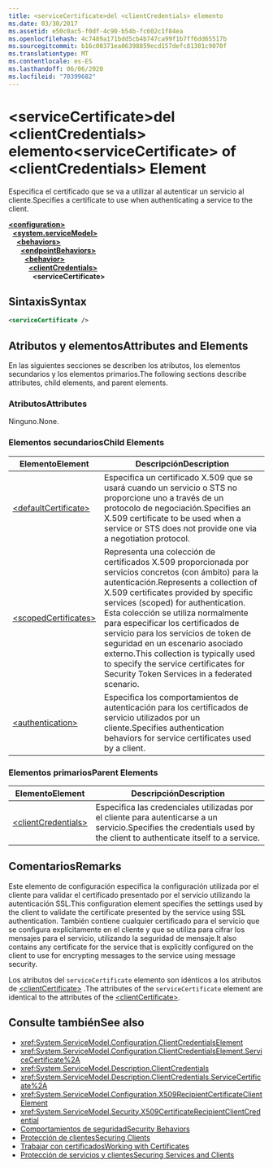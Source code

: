 ```yaml
---
title: <serviceCertificate>del <clientCredentials> elemento
ms.date: 03/30/2017
ms.assetid: e50c0ac5-f0df-4c90-b54b-fc602c1f84ea
ms.openlocfilehash: 4c7489a171bdd5cb4b747ca99f1b7ff6dd65517b
ms.sourcegitcommit: b16c00371ea06398859ecd157defc81301c9070f
ms.translationtype: MT
ms.contentlocale: es-ES
ms.lasthandoff: 06/06/2020
ms.locfileid: "70399682"
---
```

# <a name="servicecertificate-of-clientcredentials-element"></a><span data-ttu-id="2f492-102">\<serviceCertificate>del \<clientCredentials> elemento</span><span class="sxs-lookup"><span data-stu-id="2f492-102">\<serviceCertificate> of \<clientCredentials> Element</span></span>
<span data-ttu-id="2f492-103">Especifica el certificado que se va a utilizar al autenticar un servicio al cliente.</span><span class="sxs-lookup"><span data-stu-id="2f492-103">Specifies a certificate to use when authenticating a service to the client.</span></span>  
  
[**\<configuration>**](../configuration-element.md)\
&nbsp;&nbsp;[**\<system.serviceModel>**](system-servicemodel.md)\
&nbsp;&nbsp;&nbsp;&nbsp;[**\<behaviors>**](behaviors.md)\
&nbsp;&nbsp;&nbsp;&nbsp;&nbsp;&nbsp;[**\<endpointBehaviors>**](endpointbehaviors.md)\
&nbsp;&nbsp;&nbsp;&nbsp;&nbsp;&nbsp;&nbsp;&nbsp;[**\<behavior>**](behavior-of-endpointbehaviors.md)\
&nbsp;&nbsp;&nbsp;&nbsp;&nbsp;&nbsp;&nbsp;&nbsp;&nbsp;&nbsp;[**\<clientCredentials>**](clientcredentials.md)\
&nbsp;&nbsp;&nbsp;&nbsp;&nbsp;&nbsp;&nbsp;&nbsp;&nbsp;&nbsp;&nbsp;&nbsp;**\<serviceCertificate>**  
  
## <a name="syntax"></a><span data-ttu-id="2f492-104">Sintaxis</span><span class="sxs-lookup"><span data-stu-id="2f492-104">Syntax</span></span>  
  
```xml  
<serviceCertificate />
```  
  
## <a name="attributes-and-elements"></a><span data-ttu-id="2f492-105">Atributos y elementos</span><span class="sxs-lookup"><span data-stu-id="2f492-105">Attributes and Elements</span></span>  
 <span data-ttu-id="2f492-106">En las siguientes secciones se describen los atributos, los elementos secundarios y los elementos primarios.</span><span class="sxs-lookup"><span data-stu-id="2f492-106">The following sections describe attributes, child elements, and parent elements.</span></span>  
  
### <a name="attributes"></a><span data-ttu-id="2f492-107">Atributos</span><span class="sxs-lookup"><span data-stu-id="2f492-107">Attributes</span></span>  
 <span data-ttu-id="2f492-108">Ninguno.</span><span class="sxs-lookup"><span data-stu-id="2f492-108">None.</span></span>  
  
### <a name="child-elements"></a><span data-ttu-id="2f492-109">Elementos secundarios</span><span class="sxs-lookup"><span data-stu-id="2f492-109">Child Elements</span></span>  
  
|<span data-ttu-id="2f492-110">Elemento</span><span class="sxs-lookup"><span data-stu-id="2f492-110">Element</span></span>|<span data-ttu-id="2f492-111">Descripción</span><span class="sxs-lookup"><span data-stu-id="2f492-111">Description</span></span>|  
|-------------|-----------------|  
|[\<defaultCertificate>](defaultcertificate-element.md)|<span data-ttu-id="2f492-112">Especifica un certificado X.509 que se usará cuando un servicio o STS no proporcione uno a través de un protocolo de negociación.</span><span class="sxs-lookup"><span data-stu-id="2f492-112">Specifies an X.509 certificate to be used when a service or STS does not provide one via a negotiation protocol.</span></span>|  
|[\<scopedCertificates>](scopedcertificates-element.md)|<span data-ttu-id="2f492-113">Representa una colección de certificados X.509 proporcionada por servicios concretos (con ámbito) para la autenticación.</span><span class="sxs-lookup"><span data-stu-id="2f492-113">Represents a collection of X.509 certificates provided by specific services (scoped) for authentication.</span></span> <span data-ttu-id="2f492-114">Esta colección se utiliza normalmente para especificar los certificados de servicio para los servicios de token de seguridad en un escenario asociado externo.</span><span class="sxs-lookup"><span data-stu-id="2f492-114">This collection is typically used to specify the service certificates for Security Token Services in a federated scenario.</span></span>|  
|[\<authentication>](authentication-of-servicecertificate-element.md)|<span data-ttu-id="2f492-115">Especifica los comportamientos de autenticación para los certificados de servicio utilizados por un cliente.</span><span class="sxs-lookup"><span data-stu-id="2f492-115">Specifies authentication behaviors for service certificates used by a client.</span></span>|  
  
### <a name="parent-elements"></a><span data-ttu-id="2f492-116">Elementos primarios</span><span class="sxs-lookup"><span data-stu-id="2f492-116">Parent Elements</span></span>  
  
|<span data-ttu-id="2f492-117">Elemento</span><span class="sxs-lookup"><span data-stu-id="2f492-117">Element</span></span>|<span data-ttu-id="2f492-118">Descripción</span><span class="sxs-lookup"><span data-stu-id="2f492-118">Description</span></span>|  
|-------------|-----------------|  
|[\<clientCredentials>](clientcredentials.md)|<span data-ttu-id="2f492-119">Especifica las credenciales utilizadas por el cliente para autenticarse a un servicio.</span><span class="sxs-lookup"><span data-stu-id="2f492-119">Specifies the credentials used by the client to authenticate itself to a service.</span></span>|  
  
## <a name="remarks"></a><span data-ttu-id="2f492-120">Comentarios</span><span class="sxs-lookup"><span data-stu-id="2f492-120">Remarks</span></span>  
 <span data-ttu-id="2f492-121">Este elemento de configuración especifica la configuración utilizada por el cliente para validar el certificado presentado por el servicio utilizando la autenticación SSL.</span><span class="sxs-lookup"><span data-stu-id="2f492-121">This configuration element specifies the settings used by the client to validate the certificate presented by the service using SSL authentication.</span></span> <span data-ttu-id="2f492-122">También contiene cualquier certificado para el servicio que se configura explícitamente en el cliente y que se utiliza para cifrar los mensajes para el servicio, utilizando la seguridad de mensaje.</span><span class="sxs-lookup"><span data-stu-id="2f492-122">It also contains any certificate for the service that is explicitly configured on the client to use for encrypting messages to the service using message security.</span></span>  
  
 <span data-ttu-id="2f492-123">Los atributos del `serviceCertificate` elemento son idénticos a los atributos de [\<clientCertificate>](clientcertificate-of-clientcredentials-element.md) .</span><span class="sxs-lookup"><span data-stu-id="2f492-123">The attributes of the `serviceCertificate` element are identical to the attributes of the [\<clientCertificate>](clientcertificate-of-clientcredentials-element.md).</span></span>  
  
## <a name="see-also"></a><span data-ttu-id="2f492-124">Consulte también</span><span class="sxs-lookup"><span data-stu-id="2f492-124">See also</span></span>

- <xref:System.ServiceModel.Configuration.ClientCredentialsElement>
- <xref:System.ServiceModel.Configuration.ClientCredentialsElement.ServiceCertificate%2A>
- <xref:System.ServiceModel.Description.ClientCredentials>
- <xref:System.ServiceModel.Description.ClientCredentials.ServiceCertificate%2A>
- <xref:System.ServiceModel.Configuration.X509RecipientCertificateClientElement>
- <xref:System.ServiceModel.Security.X509CertificateRecipientClientCredential>
- [<span data-ttu-id="2f492-125">Comportamientos de seguridad</span><span class="sxs-lookup"><span data-stu-id="2f492-125">Security Behaviors</span></span>](../../../wcf/feature-details/security-behaviors-in-wcf.md)
- [<span data-ttu-id="2f492-126">Protección de clientes</span><span class="sxs-lookup"><span data-stu-id="2f492-126">Securing Clients</span></span>](../../../wcf/securing-clients.md)
- [<span data-ttu-id="2f492-127">Trabajar con certificados</span><span class="sxs-lookup"><span data-stu-id="2f492-127">Working with Certificates</span></span>](../../../wcf/feature-details/working-with-certificates.md)
- [<span data-ttu-id="2f492-128">Protección de servicios y clientes</span><span class="sxs-lookup"><span data-stu-id="2f492-128">Securing Services and Clients</span></span>](../../../wcf/feature-details/securing-services-and-clients.md)
